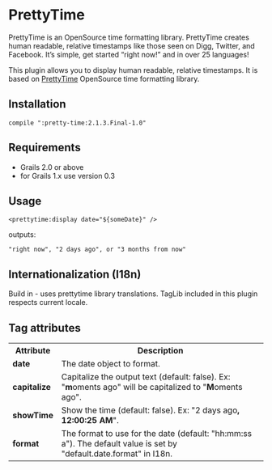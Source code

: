 # PrettyTime


PrettyTime is an OpenSource time formatting library. PrettyTime creates human readable, relative timestamps like those seen on Digg, Twitter, and Facebook. It’s simple, get started “right now!” and in over 25 languages!

This plugin allows you to display human readable, relative timestamps. It is based on [PrettyTime](http://ocpsoft.org/prettytime/) OpenSource time formatting library.

## Installation

```
compile ":pretty-time:2.1.3.Final-1.0"
```

## Requirements

* Grails 2.0 or above
* for Grails 1.x use version 0.3

## Usage

```
<prettytime:display date="${someDate}" />
```

outputs:

```
"right now", "2 days ago", or "3 months from now"
```

## Internationalization (I18n)

Build in - uses prettytime library translations. TagLib included in this plugin respects current locale.

## Tag attributes

<table>
    <tr>
        <th>Attribute</th>
        <th>Description</th>
    </tr>
    <tr class="table-odd">
        <td><strong class="bold">date</strong></td>
        <td>The date object to format.</td>
    </tr>
    <tr class="table-even">
        <td><strong class="bold">capitalize</strong></td>
        <td>Capitalize the output text (default: false). Ex: "<strong class="bold">m</strong>oments ago" will be capitalized to "<strong class="bold">M</strong>oments ago".</td>
    </tr>
    <tr class="table-odd">
        <td><strong class="bold">showTime</strong></td>
        <td>Show the time (default: false). Ex: "2 days ago<strong class="bold">, 12:00:25 AM</strong>".</td>
    </tr>
    <tr class="table-even">
        <td><strong class="bold">format</strong></td>
        <td>The format to use for the date (default: "hh:mm:ss a"). The default value is set by "default.date.format" in I18n.</td>
    </tr>
</table>
